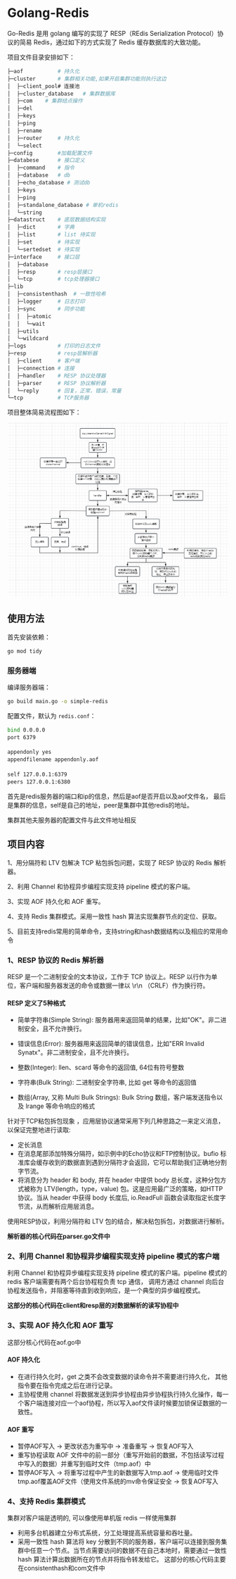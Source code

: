 # Golang-Redis


Go-Redis 是用 golang 编写的实现了 RESP（REdis Serialization Protocol）协议的简易 Redis，通过如下的方式实现了 Redis 缓存数据库的大致功能。

项目文件目录安排如下：

``` bash
├─aof           # 持久化
├─cluster       # 集群相关功能,如果开启集群功能则执行这边
│  ├─client_pool# 连接池
│  ├─cluster_database	# 集群数据库
│  ├─com	# 集群结点操作
│  ├─del
│  ├─keys	
│  ├─ping
│  ├─rename	
│  ├─router     # 持久化
│  └─select
├─config        #加载配置文件
├─databese      # 接口定义
│  ├─command    # 指令
│  ├─database   # db
│  ├─echo_database # 测试db
│  ├─keys    
│  ├─ping   
│  ├─standalone_database # 单机redis
│  └─string
├─datastruct	# 底层数据结构实现
│  ├─dict       # 字典
│  ├─list       # list 待实现
│  ├─set        # 待实现
│  └─sertedset  # 待实现
├─interface     # 接口层
│  ├─database   
│  ├─resp       # resp层接口
│  └─tcp        # tcp处理器接口
├─lib           
│  ├─consistenthash  # 一致性哈希
│  ├─logger     # 日志打印
│  ├─sync	    # 同步功能
│  │  ├─atomic  
│  │  └─wait
│  ├─utils	    
│  └─wildcard
├─logs          # 打印的日志文件
├─resp          # resp层解析器
│  ├─client     # 客户端
│  ├─connection # 连接
│  ├─handler    # RESP 协议处理器
│  ├─parser		# RESP 协议解析器
│  └─reply      # 回复，正常，错误，常量
└─tcp	        # TCP服务器
```
项目整体简易流程图如下：

![img.png](img.png)
## 使用方法

首先安装依赖：

``` bash
go mod tidy
```

### 服务器端

编译服务器端：

``` bash
go build main.go -o simple-redis
```

配置文件，默认为 `redis.conf`：
``` bash
bind 0.0.0.0
port 6379

appendonly yes
appendfilename appendonly.aof

self 127.0.0.1:6379
peers 127.0.0.1:6380
```
首先是redis服务器的端口和ip的信息，然后是aof是否开启以及aof文件名，
最后是集群的信息，self是自己的地址，peer是集群中其他redis的地址。

集群其他夫服务器的配置文件与此文件地址相反

## 项目内容

1、用分隔符和 LTV 包解决 TCP 粘包拆包问题，实现了 RESP 协议的 Redis 解析器。

2、利用 Channel 和协程异步编程实现支持 pipeline 模式的客户端。

3、实现 AOF 持久化和 AOF 重写。

4、支持 Redis 集群模式。采用一致性 hash 算法实现集群节点的定位、获取。

5、目前支持redis常用的简单命令，支持string和hash数据结构以及相应的常用命令

###  1、RESP 协议的 Redis 解析器
RESP 是一个二进制安全的文本协议，工作于 TCP 协议上。RESP 以行作为单位，客户端和服务器发送的命令或数据一律以 \r\n （CRLF）作为换行符。

#### RESP 定义了5种格式
- 简单字符串(Simple String): 服务器用来返回简单的结果，比如"OK"。非二进制安全，且不允许换行。

- 错误信息(Error): 服务器用来返回简单的错误信息，比如"ERR Invalid Synatx"。非二进制安全，且不允许换行。

- 整数(Integer): llen、scard 等命令的返回值, 64位有符号整数

- 字符串(Bulk String): 二进制安全字符串, 比如 get 等命令的返回值

- 数组(Array, 又称 Multi Bulk Strings): Bulk String 数组，客户端发送指令以及 lrange 等命令响应的格式

针对于TCP粘包拆包现象 ，应用层协议通常采用下列几种思路之一来定义消息，以保证完整地进行读取:
- 定长消息
- 在消息尾部添加特殊分隔符，如示例中的Echo协议和FTP控制协议。bufio 标准库会缓存收到的数据直到遇到分隔符才会返回，它可以帮助我们正确地分割字节流。
- 将消息分为 header 和 body, 并在 header 中提供 body 总长度，这种分包方式被称为 LTV(length，type，value) 包。这是应用最广泛的策略，如HTTP协议。当从 header 中获得 body 长度后, io.ReadFull 函数会读取指定长度字节流，从而解析应用层消息。

使用RESP协议，利用分隔符和 LTV 包的结合，解决粘包拆包，对数据进行解析。

**解析器的核心代码在parser.go文件中**

###  2、利用 Channel 和协程异步编程实现支持 pipeline 模式的客户端

利用 Channel 和协程异步编程实现支持 pipeline 模式的客户端。pipeline 模式的 redis 客户端需要有两个后台协程程负责 tcp 通信，
调用方通过 channel 向后台协程发送指令，并阻塞等待直到收到响应，是一个典型的异步编程模式。

**这部分的核心代码在client和resp层的对数据解析的读写协程中**

### 3、实现 AOF 持久化和 AOF 重写
这部分核心代码在aof.go中
#### AOF 持久化
- 在进行持久化时，get 之类不会改变数据的读命令并不需要进行持久化， 其他指令要在指令完成之后在进行记录。
- 主协程使用 channel 将数据发送到异步协程由异步协程执行持久化操作，每一个客户端连接对应一个aof协程，所以写入aof文件读时候要加锁保证数据的一致性。

#### AOF 重写
- 暂停AOF写入 -> 更改状态为重写中 -> 准备重写 -> 恢复AOF写入
- 重写协程读取 AOF 文件中的前一部分（重写开始前的数据，不包括读写过程中写入的数据）并重写到临时文件（tmp.aof）中
- 暂停AOF写入 -> 将重写过程中产生的新数据写入tmp.aof -> 使用临时文件tmp.aof覆盖AOF文件（使用文件系统的mv命令保证安全 -> 恢复AOF写入

### 4、支持 Redis 集群模式
集群对客户端是透明的, 可以像使用单机版 redis 一样使用集群

- 利用多台机器建立分布式系统，分工处理提高系统容量和吞吐量。
- 采用一致性 hash 算法将 key 分散到不同的服务器，客户端可以连接到服务集群中任意一个节点。当节点需要访问的数据不在自己本地时，需要通过一致性 hash 算法计算出数据所在的节点并将指令转发给它。
这部分的核心代码主要在consistenthash和com文件中